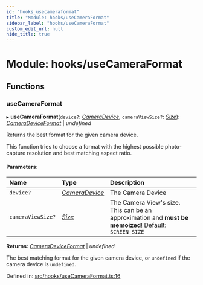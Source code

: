 ```yaml
---
id: "hooks_usecameraformat"
title: "Module: hooks/useCameraFormat"
sidebar_label: "hooks/useCameraFormat"
custom_edit_url: null
hide_title: true
---
```


# Module: hooks/useCameraFormat

## Functions

### useCameraFormat

▸ **useCameraFormat**(`device?`: [*CameraDevice*](cameradevice.md#cameradevice), `cameraViewSize?`: [*Size*](utils_formatfilter.md#size)): [*CameraDeviceFormat*](cameradevice.md#cameradeviceformat) \| *undefined*

Returns the best format for the given camera device.

This function tries to choose a format with the highest possible photo-capture resolution and best matching aspect ratio.

#### Parameters:

Name | Type | Description |
:------ | :------ | :------ |
`device?` | [*CameraDevice*](cameradevice.md#cameradevice) | The Camera Device   |
`cameraViewSize?` | [*Size*](utils_formatfilter.md#size) | The Camera View's size. This can be an approximation and **must be memoized**! Default: `SCREEN_SIZE`    |

**Returns:** [*CameraDeviceFormat*](cameradevice.md#cameradeviceformat) \| *undefined*

The best matching format for the given camera device, or `undefined` if the camera device is `undefined`.

Defined in: [src/hooks/useCameraFormat.ts:16](https://github.com/cuvent/react-native-vision-camera/blob/919aa3d/src/hooks/useCameraFormat.ts#L16)
